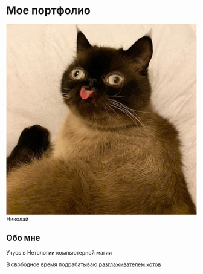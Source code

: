# Мое портфолио
![фото профиля](img/profile.jpg)
Николай
## Обо мне
Учусь в Нетологии компьютерной магии

В свободное время подрабатываю [разглаживателем котов](https://sun9-30.userapi.com/impf/XuaNONSp7LPZR_o46qZAK3bEvXKtegJSwFnZDA/vIffOR_OsfU.jpg?size=604x451&quality=96&sign=6cbf9db154d96d7f3b1b2901d84b76d1&c_uniq_tag=enK9fPVKKbX9FDAQqEesujJDDyGtGZFjR7DMkYicX3o&type=album)


